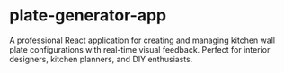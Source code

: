# plate-generator-app
A professional React application for creating and managing kitchen wall plate configurations with real-time visual feedback. Perfect for interior designers, kitchen planners, and DIY enthusiasts.
